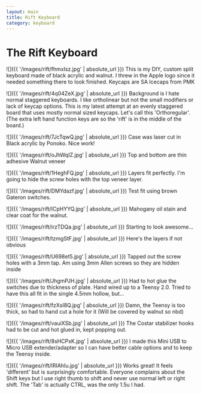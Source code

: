 ```yaml
---
layout: main
title: Rift Keyboard
category: keyboard
---
```


# The Rift Keyboard

![]({{ '/images/rift/fhmxIsz.jpg' | absolute_url }})
This is my DIY, custom split keyboard made of black acrylic and walnut.  I threw in the Apple logo since it needed something there to look finished.  Keycaps are SA Icecaps from PMK

![]({{ '/images/rift/4q04ZeX.jpg' | absolute_url }})
Background is I hate normal staggered keyboards. I like ortholinear but not the small modifiers or lack of keycap options.  This is my latest attempt at an evenly staggered board that uses mostly normal sized keycaps.  Let's call this 'Orthoregular'.  (The extra left hand function keys are so the 'rift' is in the middle of the board.)

![]({{ '/images/rift/7JcTqwQ.jpg' | absolute_url }})
Case was laser cut in Black acrylic by Ponoko.  Nice work!

![]({{ '/images/rift/oJhWqIZ.jpg' | absolute_url }})
Top and bottom are thin adhesive Walnut veneer

![]({{ '/images/rift/1HeghFQ.jpg' | absolute_url }})
Layers fit perfectly.  I'm going to hide the screw holes with the top veneer layer.

![]({{ '/images/rift/DMYdazf.jpg' | absolute_url }})
Test fit using brown Gateron switches.

![]({{ '/images/rift/ICpHYYQ.jpg' | absolute_url }})
Mahogany oil stain and clear coat for the walnut.

![]({{ '/images/rift/irzTDQa.jpg' | absolute_url }})
Starting to look awesome...

![]({{ '/images/rift/tzmgStF.jpg' | absolute_url }})
Here's the layers if not obvious

![]({{ '/images/rift/U698et5.jpg' | absolute_url }})
Tapped out the screw holes with a 3mm tap.  Am using 3mm Allen screws so they are hidden inside

![]({{ '/images/rift/JhgmPJH.jpg' | absolute_url }})
Had to hot glue the switches due to thickness of plate.  Hand wired up to a Teensy 2.0.   Tried to have this all fit in the single 4.5mm hollow, but...

![]({{ '/images/rift/fzXsI8Q.jpg' | absolute_url }})
Damn, the Teensy is too thick, so had to hand cut a hole for it  (Will be covered by walnut so nbd)

![]({{ '/images/rift/vauiXSb.jpg' | absolute_url }})
The Costar stabilizer hooks had to be cut and hot glued in, kept popping out.

![]({{ '/images/rift/8sHCPxK.jpg' | absolute_url }})
I made this Mini USB to Micro USB extender/adapter so I can have better cable options and to keep the Teensy inside.

![]({{ '/images/rift/lRIAhIu.jpg' | absolute_url }})
Works great!   It feels 'different' but is surprisingly comfortable.  Everyone complains about the Shift keys but I use right thumb to shift and never use normal left or right shift.  The 'Tab' is actually CTRL, was the only 1.5u I had.
